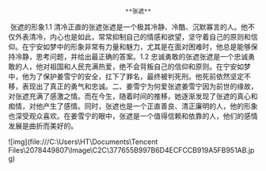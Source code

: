                                      **张遮**

​      张遮的形象1.1 清冷正直的张遮张遮是一个极其冷静、冷酷、沉默寡言的人。他不仅外表清冷，内心也是如此，常常抑制自己的情感和欲望，坚守着自己的原则和信仰。在宁安如梦中的形象非常有力量和魅力，尤其是在面对困难时，他总是能够保持冷静，思考问题，并给出最正确的答案。1.2 忠诚勇敢的张遮张遮是一个忠诚勇敢的人，他对祖国和人民充满热爱，绝不会背叛自己的信仰和原则。在宁安如梦中，他为了保护姜雪宁的安全，扛下了罪名，最终被判死刑。他死前依然坚定不移，表现出了真正的勇气和忠诚。二、姜雪宁为何爱张遮姜雪宁因为前世的缘故，对张遮充满了感激之情。而在今生，随着时间的推移，她逐渐发现了张遮的真心和痴情，对他产生了感情。同时，张遮也是一个正直善良、清正廉明的人，他的形象也深受观众喜欢。在姜雪宁的眼中，张遮是一个值得信赖和依靠的人，他们的感情发展是曲折而美好的。

![img](file:///C:\Users\HT\Documents\Tencent Files\2078449807\Image\C2C\377655B997B6D4ECFCCB919A5FB951AB.jpg)